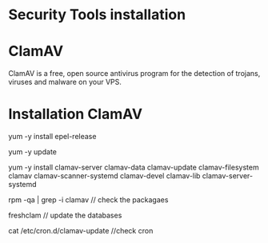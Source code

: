 # Security Tools installation

# ClamAV

ClamAV is a free, open source antivirus program for the detection of trojans, viruses and malware on your VPS.

# Installation ClamAV

yum -y install epel-release

yum -y update

yum -y install clamav-server clamav-data clamav-update clamav-filesystem clamav clamav-scanner-systemd clamav-devel clamav-lib clamav-server-systemd

rpm -qa | grep -i clamav  // check the packagaes

freshclam  // update the databases


cat /etc/cron.d/clamav-update //check cron 




